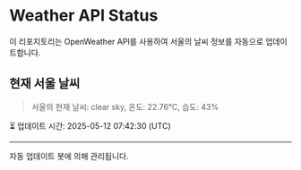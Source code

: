 
# Weather API Status

이 리포지토리는 OpenWeather API를 사용하여 서울의 날씨 정보를 자동으로 업데이트합니다.

## 현재 서울 날씨
> 서울의 현재 날씨: clear sky, 온도: 22.76°C, 습도: 43%

⏳ 업데이트 시간: 2025-05-12 07:42:30 (UTC)

---
자동 업데이트 봇에 의해 관리됩니다.
